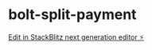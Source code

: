 # bolt-split-payment

[Edit in StackBlitz next generation editor ⚡️](https://stackblitz.com/~/github.com/donvito/bolt-split-payment)